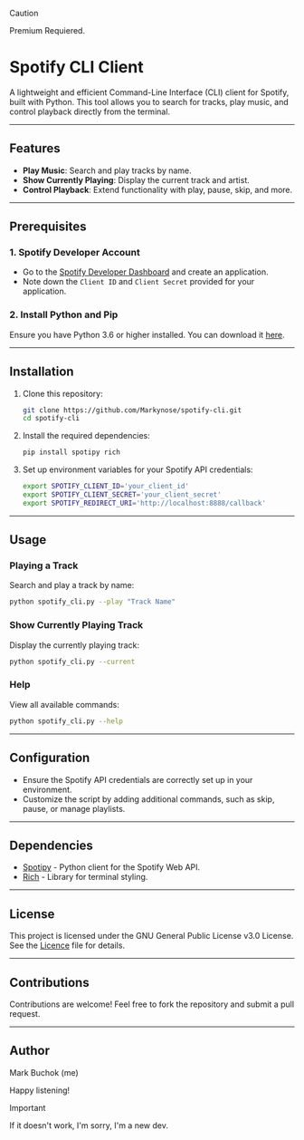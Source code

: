 > [!CAUTION]
> Premium Requiered.

# Spotify CLI Client

A lightweight and efficient Command-Line Interface (CLI) client for Spotify, built with Python. This tool allows you to search for tracks, play music, and control playback directly from the terminal.

---

## Features

- **Play Music**: Search and play tracks by name.
- **Show Currently Playing**: Display the current track and artist.
- **Control Playback**: Extend functionality with play, pause, skip, and more.

---

## Prerequisites

### 1. Spotify Developer Account

- Go to the [Spotify Developer Dashboard](https://developer.spotify.com/dashboard/) and create an application.
- Note down the `Client ID` and `Client Secret` provided for your application.

### 2. Install Python and Pip

Ensure you have Python 3.6 or higher installed. You can download it [here](https://www.python.org/downloads/).

---

## Installation

1. Clone this repository:
   ```bash
   git clone https://github.com/Markynose/spotify-cli.git
   cd spotify-cli
   ```

2. Install the required dependencies:
   ```bash
   pip install spotipy rich
   ```

3. Set up environment variables for your Spotify API credentials:
   ```bash
   export SPOTIFY_CLIENT_ID='your_client_id'
   export SPOTIFY_CLIENT_SECRET='your_client_secret'
   export SPOTIFY_REDIRECT_URI='http://localhost:8888/callback'
   ```

---

## Usage

### Playing a Track

Search and play a track by name:
```bash
python spotify_cli.py --play "Track Name"
```

### Show Currently Playing Track

Display the currently playing track:
```bash
python spotify_cli.py --current
```

### Help

View all available commands:
```bash
python spotify_cli.py --help
```

---

## Configuration

- Ensure the Spotify API credentials are correctly set up in your environment.
- Customize the script by adding additional commands, such as skip, pause, or manage playlists.

---

## Dependencies

- [Spotipy](https://spotipy.readthedocs.io/) - Python client for the Spotify Web API.
- [Rich](https://rich.readthedocs.io/) - Library for terminal styling.

---

## License

This project is licensed under the GNU General Public License v3.0 License. See the [Licence](LICENSE) file for details.

---

## Contributions

Contributions are welcome! Feel free to fork the repository and submit a pull request.

---

## Author

Mark Buchok (me)

Happy listening!

> [!IMPORTANT]
>If it doesn't work, I'm sorry, I'm a new dev.
